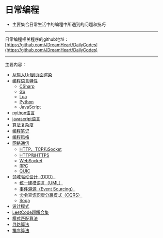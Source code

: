 # 日常编程
  * 主要集合日常生活中的编程中所遇到的问题和技巧
----
日常编程相关程序的github地址：  
[https://github.com/JDreamHeart/DailyCodes](https://github.com/JDreamHeart/DailyCodes)

----
主要内容：

  * [从输入Url到页面渲染](urlrender/README.md)
  * [编程语言特性](coding_language_feature/README.md)
    * [CSharp](coding_language_feature/csharp.md)
    * [Go](coding_language_feature/golang.md)
    * [Lua](coding_language_feature/lua.md)
    * [Python](coding_language_feature/python.md)
    * [JavaScript](coding_language_feature/javascript.md)
  * [python语言](python/README.md)
  * [javascript语言](javascript/README.md)
  * [算法复杂度](algorithm_complexity.md)
  * [编程笔记](coding_notes.md)
  * [编程风格](coding_style.md)
  * [网络通信](communication/README.md)
    * [HTTP、TCP和Socket](communication/http_and_tcp_and_socket.md)
    * [HTTP和HTTPS](communication/http_and_https.md)
    * [WebSocket](communication/websocket.md)
    * [RPC](communication/rpc.md)
    * [QUIC](communication/quic.md)
  * [领域驱动设计（DDD）](domain_driven_design/README.md)
    * [统一建模语言（UML）](domain_driven_design/uml.md)
    * [事件溯源（Event Sourcing）](domain_driven_design/event_sourcing.md)
    * [命令查询职责分离模式（CQRS）](domain_driven_design/cqrs.md)
    * [Soga](domain_driven_design/soga.md)
  * [设计模式](design_patterns/README.md)
  * [LeetCode题解合集](leetcode/README.md)
  * [模式匹配算法](pattern_matching_algorithm/README.md)
  * [寻路算法](pathfinding_algorithm/README.md)
  * [排序算法](sort_algorithm/README.md)
